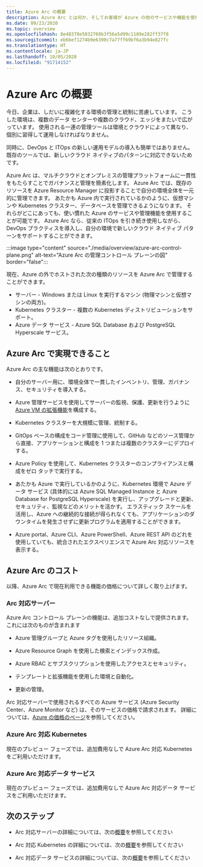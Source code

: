 ```yaml
---
title: Azure Arc の概要
description: Azure Arc とは何か、そしてお客様が Azure の他のサービスや機能を使用してハイブリッド リソースの管理とガバナンスを実現するうえでどのように役立つかについて説明します。
ms.date: 09/23/2020
ms.topic: overview
ms.openlocfilehash: 8e48378e5032768b3f56a5d99c1189e282ff37f8
ms.sourcegitcommit: eb6bef1274b9e6390c7a77ff69bf6a3b94e827fc
ms.translationtype: HT
ms.contentlocale: ja-JP
ms.lasthandoff: 10/05/2020
ms.locfileid: "91714152"
---
```

# <a name="azure-arc-overview"></a>Azure Arc の概要

今日、企業は、しだいに複雑化する環境の管理と統制に苦慮しています。 こうした環境は、複数のデータ センターや複数のクラウド、エッジをまたいで広がっています。 使用される一連の管理ツールは環境とクラウドによって異なり、個別に習得して運用しなければなりません。

同時に、DevOps と ITOps の新しい運用モデルの導入も簡単ではありません。既存のツールでは、新しいクラウド ネイティブのパターンに対応できないためです。

Azure Arc は、マルチクラウドとオンプレミスの管理プラットフォームに一貫性をもたらすことでガバナンスと管理を簡素化します。 Azure Arc では、既存のリソースを Azure Resource Manager に投影することで自分の環境全体を一元的に管理できます。 あたかも Azure 内で実行されているかのように、仮想マシンや Kubernetes クラスター、データベースを管理できるようになります。 それらがどこにあっても、使い慣れた Azure のサービスや管理機能を使用することが可能です。 Azure Arc なら、従来の ITOps を引き続き使用しながら、DevOps プラクティスを導入し、自分の環境で新しいクラウド ネイティブ パターンをサポートすることができます。

:::image type="content" source="./media/overview/azure-arc-control-plane.png" alt-text="Azure Arc の管理コントロール プレーンの図" border="false":::

現在、Azure の外でホストされた次の種類のリソースを Azure Arc で管理することができます。

* サーバー - Windows または Linux を実行するマシン (物理マシンと仮想マシンの両方)。
* Kubernetes クラスター - 複数の Kubernetes ディストリビューションをサポート。
* Azure データ サービス - Azure SQL Database および PostgreSQL Hyperscale サービス。

## <a name="what-does-azure-arc-deliver"></a>Azure Arc で実現できること

Azure Arc の主な機能は次のとおりです。

* 自分のサーバー用に、環境全体で一貫したインベントリ、管理、ガバナンス、セキュリティを導入する。

* Azure 管理サービスを使用してサーバーの監視、保護、更新を行うように [Azure VM の拡張機能](./servers/manage-vm-extensions.md)を構成する。

* Kubernetes クラスターを大規模に管理、統制する。

* GitOps ベースの構成をコード管理に使用して、GitHub などのソース管理から直接、アプリケーションと構成を 1 つまたは複数のクラスターにデプロイする。

* Azure Policy を使用して、Kubernetes クラスターのコンプライアンスと構成をゼロ タッチで実行する。

* あたかも Azure で実行しているかのように、Kubernetes 環境で Azure データ サービス (具体的には Azure SQL Managed Instance と Azure Database for PostgreSQL Hyperscale) を実行し、アップグレードと更新、セキュリティ、監視などのメリットを活かす。 エラスティック スケールを活用し、Azure への継続的な接続が得られなくても、アプリケーションのダウンタイムを発生させずに更新プログラムを適用することができます。

* Azure portal、Azure CLI、Azure PowerShell、Azure REST API のどれを使用していても、統合されたエクスペリエンスで Azure Arc 対応リソースを表示する。

## <a name="how-much-does-azure-arc-cost"></a>Azure Arc のコスト

以降、Azure Arc で現在利用できる機能の価格について詳しく取り上げます。

### <a name="arc-enabled-servers"></a>Arc 対応サーバー

Azure Arc コントロール プレーンの機能は、追加コストなしで提供されます。これには次のものが含まれます

* Azure 管理グループと Azure タグを使用したリソース組織。

* Azure Resource Graph を使用した検索とインデックス作成。

* Azure RBAC とサブスクリプションを使用したアクセスとセキュリティ。

* テンプレートと拡張機能を使用した環境と自動化。

* 更新の管理。

Arc 対応サーバーで使用されるすべての Azure サービス (Azure Security Center、Azure Monitor など) は、そのサービスの価格で請求されます。 詳細については、[Azure の価格のページ](https://azure.microsoft.com/pricing/)を参照してください。

### <a name="azure-arc-enabled-kubernetes"></a>Azure Arc 対応 Kubernetes

現在のプレビュー フェーズでは、追加費用なしで Azure Arc 対応 Kubernetes をご利用いただけます。

### <a name="azure-arc-enabled-data-services"></a>Azure Arc 対応データ サービス

現在のプレビュー フェーズでは、追加費用なしで Azure Arc 対応データ サービスをご利用いただけます。

## <a name="next-steps"></a>次のステップ

* Arc 対応サーバーの詳細については、次の[概要](./servers/overview.md)を参照してください

* Arc 対応 Kubernetes の詳細については、次の[概要](./kubernetes/overview.md)を参照してください

* Arc 対応データ サービスの詳細については、次の[概要](https://azure.microsoft.com/services/azure-arc/hybrid-data-services/)を参照してください
